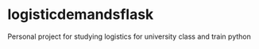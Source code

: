 # logisticdemandsflask
Personal project for studying logistics for university class and train python
